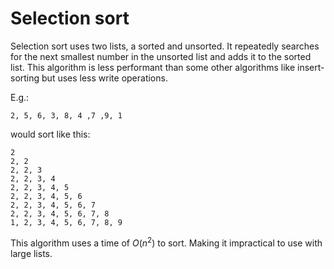 # Selection sort

Selection sort uses two lists, a sorted and unsorted. It repeatedly searches
for the next smallest number in the unsorted list and adds it to the sorted
list. This algorithm is less performant than some other algorithms like 
insert-sorting but uses less write operations.

E.g.:
```
2, 5, 6, 3, 8, 4 ,7 ,9, 1
```

would sort like this:
```
2
2, 2
2, 2, 3
2, 2, 3, 4
2, 2, 3, 4, 5
2, 2, 3, 4, 5, 6
2, 2, 3, 4, 5, 6, 7
2, 2, 3, 4, 5, 6, 7, 8
1, 2, 3, 4, 5, 6, 7, 8, 9
```

This algorithm uses a time of $O(n^2)$ to sort. Making it impractical to use 
with large lists.